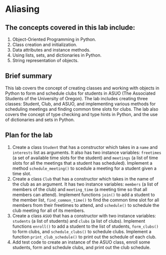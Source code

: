 # Aliasing

## The concepts covered in this lab include:

1. Object-Oriented Programming in Python.
2. Class creation and initialization.
3. Data attributes and instance methods.
4. Using lists, sets, and dictionaries in Python.
5. String representation of objects.

## Brief summary

This lab covers the concept of creating classes and working with objects in Python to form and schedule clubs for students in ASUO (The Associated Students of the University of Oregon). The lab includes creating three classes: Student, Club, and ASUO, and implementing various methods for scheduling meetings and finding common time slots for clubs. The lab also covers the concept of type checking and type hints in Python, and the use of dictionaries and sets in Python.

## Plan for the lab

1. Create a class `Student` that has a constructor which takes in a `name` and `interests` list as arguments. It also has two instance variables: `freetimes` (a set of available time slots for the student) and `meetings` (a list of time slots for all the meetings that a student has scheduled). Implement a method `schedule_meeting()` to scedule a meeting for a student given a time slot.
2. Create a class `Club` that has a constructor which takes in the name of the club as an argument. It has two instance variables: `members` (a list of members of the club) and `meeting_time` (a meeting time so that all members can attend). Implement functions `join()` to add a student to the member list, `find_common_time()` to find the common time slot for all members from their freetimes to attend, and `schedule()` to schedule the club meeting for all of its members.
3. Create a class `ASUO` that has a constructor with two instance variables: `students` (a list of students) and `clubs` (a list of clubs). Implement functions `enroll()` to add a student to the list of students, `form_clubs()` to form clubs, and `schedule_clubs()` to schedule clubs. Implement a function `print_club_schedule()` to print out the schedule of each club.
4. Add test code to create an instance of the ASUO class, enroll some students, form and schedule clubs, and print out the club schedule.
